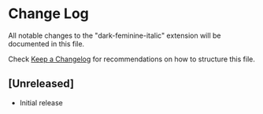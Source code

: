 # Change Log

All notable changes to the "dark-feminine-italic" extension will be documented in this file.

Check [Keep a Changelog](http://keepachangelog.com/) for recommendations on how to structure this file.

## [Unreleased]

- Initial release
